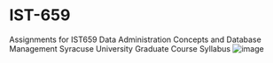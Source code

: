 # IST-659
Assignments for IST659 Data Administration Concepts and Database Management
Syracuse University Graduate Course Syllabus
![image](https://github.com/user-attachments/assets/8769cd7b-54d0-41d6-b87f-6c095aa55e1f)
